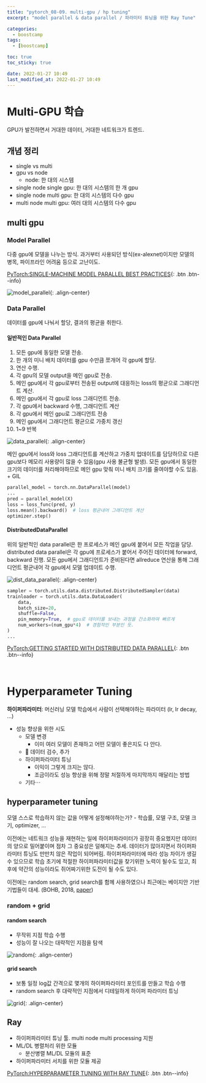 ```yaml
---
title: "pytorch_08-09. multi-gpu / hp tuning"
excerpt: "model parallel & data parallel / 파라미터 튜닝을 위한 Ray Tune"

categories:
  - boostcamp
tags:
  - [boostcamp]

toc: true
toc_sticky: true

date: 2022-01-27 10:49
last_modified_at: 2022-01-27 10:49
---
```


# Multi-GPU 학습

GPU가 발전하면서 거대한 데이터, 거대한 네트워크가 트렌드. 

## 개념 정리
* single vs multi
* gpu vs node
  * node: 한 대의 시스템
* single node single gpu: 한 대의 시스템의 한 개 gpu
* single node multi gpu: 한 대의 시스템의 다수 gpu
* multi node multi gpu: 여러 대의 시스템의 다수 gpu

## multi gpu

### Model Parallel
다중 gpu에 모델을 나누는 방식. 과거부터 사용되던 방식(ex-alexnet)이지만 모델의 병목, 파이프라인 어려움 등으로 고난이도.

[PyTorch:SINGLE-MACHINE MODEL PARALLEL BEST PRACTICES](https://pytorch.org/tutorials/intermediate/model_parallel_tutorial.html){: .btn .btn--info}

![model_parallel](/assets/images/post/220127/boostcamp_pytorch_08-09/model_parallel.png){: .align-center}

### Data Parallel
데이터를 gpu에 나눠서 할당, 결과의 평균을 취한다.

#### 일반적인 Data Parallel
1. 모든 gpu에 동일한 모델 전송.
2. 한 개의 미니 배치 데이터를 gpu 수만큼 쪼개어 각 gpu에 할당.
3. 연산 수행. 
4. 각 gpu의 모델 output을 메인 gpu로 전송.
5. 메인 gpu에서 각 gpu로부터 전송된 output에 대응하는 loss의 평균으로 그래디언트 계산.
6. 메인 gpu에서 각 gpu로 loss 그래디언트 전송.
7. 각 gpu에서 backward 수행, 그래디언트 계산
8. 각 gpu에서 메인 gpu로 그래디언트 전송
9. 메인 gpu에서 그래디언트 평균으로 가중치 갱신
10. 1~9 반복

![data_parallel](/assets/images/post/220127/boostcamp_pytorch_08-09/data_parallel.png){: .align-center}

메인 gpu에서 loss와 loss 그래디언트를 계산하고 가중치 업데이트를 담당하므로 다른 gpu보다 메모리 사용량이 많을 수 있음(gpu 사용 불균형 발생). 모든 gpu에서 동일한 크기의 데이터를 처리해야하므로 메인 gpu 맞춰 미니 배치 크기를 줄여야할 수도 있음. + GIL

```python
parallel_model = torch.nn.DataParallel(model)
...
pred = parallel_model(X)
loss = loss_func(pred, y)
loss.mean().backward()  # loss 평균내어 그래디언트 계산
optimizer.step()
```

#### DistributedDataParallel
위의 일반적인 data parallel은 한 프로세스가 메인 gpu에 붙어서 모든 작업을 담당. distributed data parallel은 각 gpu에 프로세스가 붙어서 주어진 데이터에 forward, backward 진행. 모든 gpu에서 그래디언트가 준비된다면 allreduce 연산을 통해 그래디언트 평균내어 각 gpu에서 모델 업데이트 수행.

![dist_data_parallel](/assets/images/post/220127/boostcamp_pytorch_08-09/dist_data_parallel.png){: .align-center}

```python
sampler = torch.utils.data.distributed.DistributedSampler(data)
trainloader = torch.utils.data.DataLoader(
    data,
    batch_size=20,
    shuffle=False,
    pin_memory=True,  # gpu로 데이터를 보내는 과정을 간소화하여 빠르게
    num_workers=(num_gpu*4)  # 경험적인 부분인 듯.
)
...
```

[PyTorch:GETTING STARTED WITH DISTRIBUTED DATA PARALLEL](https://pytorch.org/tutorials/intermediate/ddp_tutorial.html?highlight=distributed){: .btn .btn--info}

<br>

# Hyperparameter Tuning

**하이퍼파라미터**: 머신러닝 모델 학습에서 사람이 선택해야하는 파라미터 (lr, lr decay, ...)

* 성능 향상을 위한 시도
  * 모델 변경
    * 이미 여러 모델이 존재하고 어떤 모델이 좋은지도 다 안다.
  * 🌟 데이터 검수, 추가
  * 하이퍼파라미터 튜닝
    * 이익이 그렇게 크지는 않다.
    * 조금이라도 성능 향상을 위해 정말 처절하게 마지막까지 매달리는 방법
  * 기타$\cdots$

## hyperparameter tuning
모델 스스로 학습하지 않는 값을 어떻게 설정해야하는가? - 학습률, 모델 구조, 모델 크기, optimizer, ...

이전에는 네트워크 성능을 재현하는 일에 하이퍼파라미터가 굉장히 중요했지만 데이터의 양으로 밀어붙이며 점차 그 중요성은 덜해지는 추세. 데이터가 많아지면서 하이퍼파라미터 튜닝도 만만치 않은 작업이 되어버림. 하이퍼파라미터에 따라 성능 차이가 생길 수 있으므로 학습 초기에 적절한 하이퍼파라미터값을 찾기위한 노력이 될수도 있고, 최후에 약간의 성능이라도 쥐어짜기위한 도전이 될 수도 있다.

이전에는 random search, grid search를 함께 사용하였으나 최근에는 베이지안 기반 기법들이 대세. (BOHB, 2018, [paper](https://ml.informatik.uni-freiburg.de/wp-content/uploads/papers/18-ICML-BOHB.pdf))

### random + grid

#### random search
* 무작위 지점 학습 수행
* 성능이 잘 나오는 대략적인 지점을 탐색

![random](/assets/images/post/220127/boostcamp_pytorch_08-09/random_search.png){: .align-center}

#### grid search
* 보통 일정 log값 간격으로 몇개의 하이퍼파라미터 포인트를 만들고 학습 수행
* random search 후 대략적인 지점에서 디테일하게 하이퍼 파라미터 튜닝

![grid](/assets/images/post/220127/boostcamp_pytorch_08-09/grid_search.png){: .align-center}

## Ray

* 하이퍼파라미터 튜닝 툴. multi node multi processing 지원
* ML/DL 병렬처리 위한 모듈
  * 분산병렬 ML/DL 모듈의 표준
* 하이퍼파라미터 서치를 위한 모듈 제공

[PyTorch:HYPERPARAMETER TUNING WITH RAY TUNE](https://pytorch.org/tutorials/beginner/hyperparameter_tuning_tutorial.html){: .btn .btn--info}
